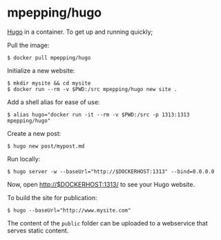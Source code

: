 # mpepping/hugo


[Hugo](https://gohugo.io) in a container.
To get up and running quickly;

Pull the image:

    $ docker pull mpepping/hugo

Initialize a new website:

    $ mkdir mysite && cd mysite
    $ docker run --rm -v $PWD:/src mpepping/hugo new site .

Add a shell alias for ease of use:

    $ alias hugo="docker run -it --rm -v $PWD:/src -p 1313:1313 mpepping/hugo"

Create a new post:

    $ hugo new post/mypost.md

Run locally:

    $ hugo server -w --baseUrl="http://$DOCKERHOST:1313" --bind=0.0.0.0  

Now, open <http://$DOCKERHOST:1313/> to see your Hugo website.

To build the site for publication:

    $ hugo --baseUrl="http://www.mysite.com"

The content of the `public` folder can be uploaded to a webservice that serves
static content.
